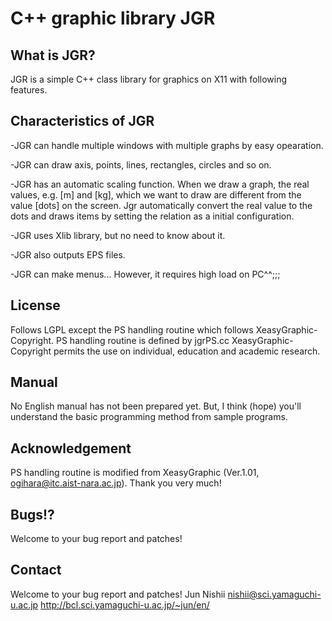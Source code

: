 # C++ graphic library JGR

## What is JGR?
JGR is a simple C++ class library for graphics on X11 with following features.

## Characteristics of JGR

-JGR can handle multiple windows with multiple graphs by easy opearation.

-JGR can draw axis, points, lines, rectangles, circles and so on.

-JGR has an automatic scaling function. When we draw a graph, the
real values, e.g. [m] and [kg], which we want to draw are different
from the value [dots] on the screen. Jgr automatically convert the 
real value to the dots and draws items by setting the relation as a
initial configuration.

-JGR uses Xlib library, but no need to know about it.

-JGR also outputs EPS files.

-JGR can make menus... However, it requires high load on PC^^;;;

## License
Follows LGPL except the PS handling routine which follows
XeasyGraphic-Copyright. PS handling routine is defined by jgrPS.cc
XeasyGraphic-Copyright permits the use on individual, education and
academic research. 

## Manual
No English manual has not been prepared yet. But, I think (hope)
you'll understand the basic programming method from sample programs.

## Acknowledgement
PS handling routine is modified from XeasyGraphic (Ver.1.01,
ogihara@itc.aist-nara.ac.jp). Thank you very much!

## Bugs!?

Welcome to your bug report and patches!

## Contact
Welcome to your bug report and patches!
Jun Nishii <nishii@sci.yamaguchi-u.ac.jp> 
http://bcl.sci.yamaguchi-u.ac.jp/~jun/en/

